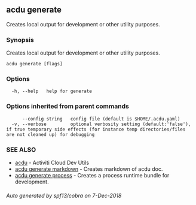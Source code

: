 ## acdu generate

Creates local output for development or other utility purposes.

### Synopsis


Creates local output for development or other utility purposes.

```
acdu generate [flags]
```

### Options

```
  -h, --help   help for generate
```

### Options inherited from parent commands

```
      --config string   config file (default is $HOME/.acdu.yaml)
  -v, --verbose         optional verbosity setting (default:'false'), if true temporary side effects (for instance temp directories/files are not cleaned up) for debugging
```

### SEE ALSO
* [acdu](acdu.md)	 - Activiti Cloud Dev Utils
* [acdu generate markdown](acdu_generate_markdown.md)	 - Creates markdown of acdu doc.
* [acdu generate process](acdu_generate_process.md)	 - Creates a process runtime bundle for development.

###### Auto generated by spf13/cobra on 7-Dec-2018
